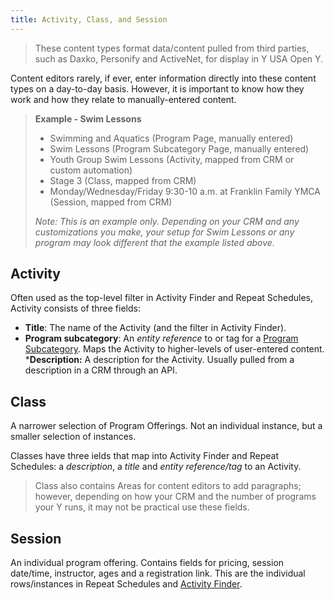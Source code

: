 ```yaml
---
title: Activity, Class, and Session
---
```


> These content types format data/content pulled from third parties, such as Daxko, Personify and ActiveNet, for display in Y USA Open Y.

Content editors rarely, if ever, enter information directly into these content types on a day-to-day basis. However, it is important to know how they work and how they relate to manually-entered content.

>**Example - Swim Lessons**
> * Swimming and Aquatics (Program Page, manually entered)
> * Swim Lessons (Program Subcategory Page, manually entered)
> * Youth Group Swim Lessons (Activity, mapped from CRM or custom automation)
> * Stage 3 (Class, mapped from CRM)
> * Monday/Wednesday/Friday 9:30-10 a.m. at Franklin Family YMCA (Session, mapped from CRM)
>
>*Note: This is an example only. Depending on your CRM and any customizations you make, your setup for Swim Lessons or any program may look different that the example listed above.*


## Activity
Often used as the top-level filter in Activity Finder and Repeat Schedules, Activity consists of three fields:

* **Title**: The name of the Activity (and the filter in Activity Finder).
* **Program subcategory**: An *entity reference* to or tag for a [Program Subcategory](https://community.openymca.org/t/program-subcategory-content-types-open-y-user-docs/692). Maps the Activity to higher-levels of user-entered content.
  ***Description:** A description for the Activity. Usually pulled from a description in a CRM through an API.

## Class
A narrower selection of Program Offerings. Not an individual instance, but a smaller selection of instances.

Classes have three ields that map into Activity Finder and Repeat Schedules: a *description*, a *title* and *entity reference/tag* to an Activity.

> Class also contains Areas for content editors to add paragraphs; however, depending on how your CRM and the number of programs your Y runs, it may not be practical use these fields.
## Session
An individual program offering. Contains fields for pricing, session date/time, instructor, ages and a registration link. This are the individual rows/instances in Repeat Schedules and [Activity Finder](https://community.openymca.org/t/activity-finder-activity-finder-search-paragraphs-open-y-user-docs/702).